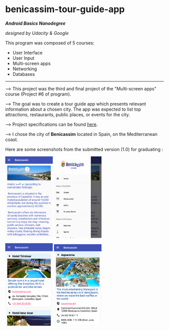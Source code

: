 # benicassim-tour-guide-app

**_Android Basics Nanodegree_**

   _designed by Udacity & Google_

This program was composed of 5 courses:
* User Interface
* User Input
* Multi-screen apps
* Networking
* Databases

---

--> This project was the third and final project of the "Multi-screen apps" course (Project #6 of program).

--> The goal was to create a tour guide app which presents relevant information about a chosen city. The app was expected to list top attractions, restaurants, public places, or events for the city.

--> Project specifications can be found [here](documentation/udacity-abn-tour-guide-app-specifications.pdf).

--> I chose the city of <b>Benicassim</b> located in Spain, on the Mediterranean coast.

Here are some screenshots from the submitted version (1.0) for graduating :

<img src ="documentation/screenshots/udacity-abn-tour-guide-app-v1.0-ss1.png?raw=true" width="30%"></img>
<img src ="documentation/screenshots/udacity-abn-tour-guide-app-v1.0-ss2.png?raw=true" width="30%"></img>

<img src ="documentation/screenshots/udacity-abn-tour-guide-app-v1.0-ss3.png?raw=true" width="30%"></img>
<img src ="documentation/screenshots/udacity-abn-tour-guide-app-v1.0-ss4.png?raw=true" width="30%"></img>
